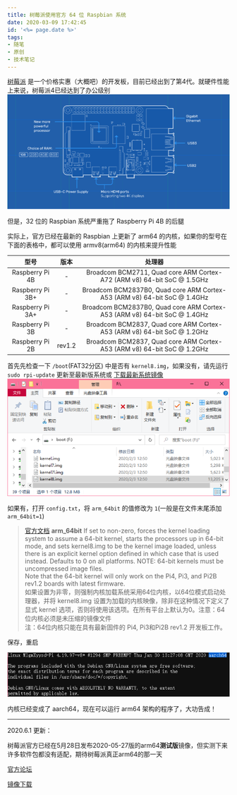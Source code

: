 ```yaml
---
title: 树莓派使用官方 64 位 Raspbian 系统
date: 2020-03-09 17:42:45
id: '<%= page.date %>'
tags: 
- 随笔
- 原创
- 技术笔记
---
```


[树莓派](https://www.raspberrypi.org/) 是一个价格实惠（大概吧）的开发板，目前已经出到了第4代。就硬件性能上来说，树莓派4已经达到了办公级别
![](raspberry-pi-64-bit/pi.png)

但是，32 位的 Raspbian 系统严重拖了 Raspberry Pi 4B 的后腿
<!-- more -->
实际上，官方已经在最新的 Raspbian 上更新了 arm64 的内核，如果你的型号在下面的表格中，都可以使用 armv8(arm64) 的内核来提升性能

型号 | 版本 | 处理器
:-: | :-: | :-:
Raspberry Pi 4B | - | Broadcom BCM2711, Quad core ARM Cortex-A72 (ARM v8) 64-bit SoC @ 1.5GHz
Raspberry Pi 3B+ | - | Broadcom BCM2837B0, Quad core ARM Cortex-A53 (ARM v8) 64-bit SoC @ 1.4GHz
Raspberry Pi 3A+ | - | Broadcom BCM2837B0, Quad core ARM Cortex-A53 (ARM v8) 64-bit SoC @ 1.4GHz
Raspberry Pi 3B | - | Broadcom BCM2837, Quad core ARM Cortex-A53 (ARM v8) 64-bit SoC @ 1.2GHz
Raspberry Pi 2B | rev1.2 | Broadcom BCM2837, Quad core ARM Cortex-A53 (ARM v8) 64-bit SoC @ 1.2GHz

首先先检查一下 `/boot`(FAT32分区) 中是否有 `kernel8.img`，如果没有，请先运行 `sudo rpi-update` 更新至最新版系统或 [下载最新系统镜像](https://www.raspberrypi.org/downloads/raspbian/)
![](raspberry-pi-64-bit/kernel.png)

如果有，打开 `config.txt`，将 `arm_64bit` 的值修改为 `1`(一般是在文件末尾添加 `arm_64bit=1`)

>[官方文档](https://www.raspberrypi.org/documentation/configuration/config-txt/boot.md)
>**arm_64bit**
>If set to non-zero, forces the kernel loading system to assume a 64-bit kernel, starts the processors up in 64-bit mode, and sets kernel8.img to be the kernel image loaded, unless there is an explicit kernel option defined in which case that is used instead. Defaults to 0 on all platforms. NOTE: 64-bit kernels must be uncompressed image files.<br />
>Note that the 64-bit kernel will only work on the Pi4, Pi3, and Pi2B rev1.2 boards with latest firmware.<br />
>如果设置为非零，则强制内核加载系统采用64位内核，以64位模式启动处理器，并将 kernel8.img 设置为加载的内核映像，除非在这种情况下定义了显式 kernel 选项，否则将使用该选项。在所有平台上默认为0。注意：64位内核必须是未压缩的镜像文件<br />
>注：64位内核只能在具有最新固件的 Pi4, Pi3和Pi2B rev1.2 开发板工作。

保存，重启

![](raspberry-pi-64-bit/shell.png)

内核已经变成了 aarch64，现在可以运行 arm64 架构的程序了，大功告成！

---

2020.6.1 更新：

树莓派官方已经在5月28日发布2020-05-27版的arm64**测试版**镜像，但实测下来许多软件包都没有适配，期待树莓派真正arm64的那一天

[官方论坛](https://www.raspberrypi.org/forums/viewtopic.php?f=117&t=275370)

[镜像下载](https://downloads.raspberrypi.org/raspios_arm64/images/raspios_arm64-2020-05-28/2020-05-27-raspios-buster-arm64.zip)